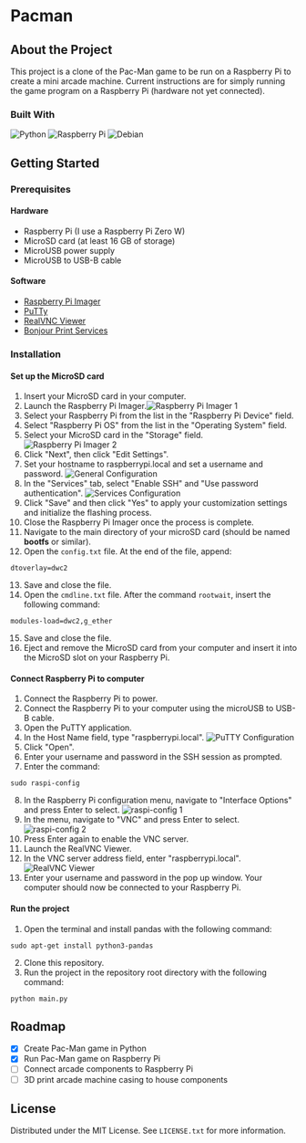 
# Pacman

## About the Project 

This project is a clone of the Pac-Man game to be run on a Raspberry Pi to create a mini arcade machine. Current instructions are for simply running the game program on a Raspberry Pi (hardware not yet connected).

### Built With

![Python](https://img.shields.io/badge/Python-FFD43B?style=for-the-badge&logo=python&logoColor=blue)
![Raspberry Pi](https://img.shields.io/badge/Raspberry%20Pi-A22846?style=for-the-badge&logo=Raspberry%20Pi&logoColor=white)
![Debian](https://img.shields.io/badge/Debian-A81D33?style=for-the-badge&logo=debian&logoColor=white)

## Getting Started

### Prerequisites

#### Hardware

+ Raspberry Pi (I use a Raspberry Pi Zero W)
+ MicroSD card (at least 16 GB of storage)
+ MicroUSB power supply
+ MicroUSB to USB-B cable

#### Software

+ [Raspberry Pi Imager](https://www.raspberrypi.com/software/)
+ [PuTTy](https://www.putty.org/)
+ [RealVNC Viewer](https://www.realvnc.com/en/connect/download/viewer/)
+ [Bonjour Print Services](https://support.apple.com/kb/DL999?locale=en_CA)

### Installation

#### Set up the MicroSD card

1. Insert your MicroSD card in your computer.
2. Launch the Raspberry Pi Imager.![Raspberry Pi Imager 1](readmeImages/imager1.png)
3. Select your Raspberry Pi from the list in the "Raspberry Pi Device" field.
4. Select "Raspberry Pi OS" from the list in the "Operating System" field.
5. Select your MicroSD card in the "Storage" field.
![Raspberry Pi Imager 2](readmeImages/imager2.png)
6. Click "Next", then click "Edit Settings".
7. Set your hostname to raspberrypi.local and set a username and password.
![General Configuration](readmeImages/imager3.png)
8. In the "Services" tab, select "Enable SSH" and "Use password authentication".
![Services Configuration](readmeImages/imager4.png)
9. Click "Save" and then click "Yes" to apply your customization settings and initialize the flashing process.
10. Close the Raspberry Pi Imager once the process is complete.
11. Navigate to the main directory of your microSD card (should be named **bootfs** or similar).
12. Open the ``config.txt`` file. At the end of the file, append:
```
dtoverlay=dwc2
```
13. Save and close the file.
14. Open the ``cmdline.txt`` file. After the command ``rootwait``, insert the following command:
```
modules-load=dwc2,g_ether
```
15. Save and close the file.
16. Eject and remove the MicroSD card from your computer and insert it into the MicroSD slot on your Raspberry Pi.

#### Connect Raspberry Pi to computer

1. Connect the Raspberry Pi to power.
2. Connect the Raspberry Pi to your computer using the microUSB to USB-B cable.
3. Open the PuTTY application.
4. In the Host Name field, type "raspberrypi.local".
![PuTTY Configuration](readmeImages/putty.png)
5. Click "Open".
6. Enter your username and password in the SSH session as prompted.
7. Enter the command:
```
sudo raspi-config
```
8. In the Raspberry Pi configuration menu, navigate to "Interface Options" and press Enter to select.
![raspi-config 1](readmeImages/raspiconfig1.png)
9. In the menu, navigate to "VNC" and press Enter to select.
![raspi-config 2](readmeImages/raspiconfig2.png)
10. Press Enter again to enable the VNC server.
11. Launch the RealVNC Viewer.
12. In the VNC server address field, enter "raspberrypi.local".
![RealVNC Viewer](readmeImages/vnc.png)
13. Enter your username and password in the pop up window. Your computer should now be connected to your Raspberry Pi.

#### Run the project

1. Open the terminal and install pandas with the following command:
```
sudo apt-get install python3-pandas
```
2. Clone this repository.
3. Run the project in the repository root directory with the following command:
```
python main.py
```  

## Roadmap

- [x] Create Pac-Man game in Python
- [x] Run Pac-Man game on Raspberry Pi
- [ ] Connect arcade components to Raspberry Pi
- [ ] 3D print arcade machine casing to house components

## License

Distributed under the MIT License. See `LICENSE.txt` for more information.